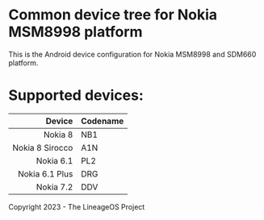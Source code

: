 # Common device tree for Nokia MSM8998 platform

This is the Android device configuration for Nokia MSM8998 and SDM660 platform.

# Supported devices:

| Device                   | Codename |
| ------------------------:|:-------- |
| Nokia 8                  | NB1      |
| Nokia 8 Sirocco          | A1N      |
| Nokia 6.1                | PL2      |
| Nokia 6.1 Plus           | DRG      |
| Nokia 7.2                | DDV      |

Copyright 2023 - The LineageOS Project


